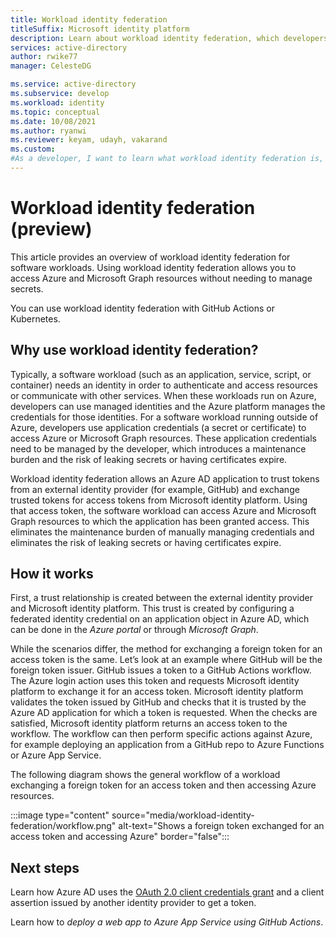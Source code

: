```yaml
---
title: Workload identity federation 
titleSuffix: Microsoft identity platform
description: Learn about workload identity federation, which developers use to grant workloads running outside of Azure access to Azure resources without using secrets or certificates. This eliminates the need for developers to store and maintain long-lived secrets or certificates outside of Azure.
services: active-directory
author: rwike77
manager: CelesteDG

ms.service: active-directory
ms.subservice: develop
ms.workload: identity
ms.topic: conceptual
ms.date: 10/08/2021
ms.author: ryanwi
ms.reviewer: keyam, udayh, vakarand
ms.custom: 
#As a developer, I want to learn what workload identity federation is, why I should use it, and how it works. 
---
```


# Workload identity federation (preview)
This article provides an overview of workload identity federation for software workloads. Using workload identity federation allows you to access Azure and Microsoft Graph resources without needing to manage secrets. 

You can use workload identity federation with GitHub Actions or Kubernetes.

## Why use workload identity federation?

Typically, a software workload (such as an application, service, script, or container) needs an identity in order to authenticate and access resources or communicate with other services.  When these workloads run on Azure, developers can use managed identities and the Azure platform manages the credentials for those identities.  For a software workload running outside of Azure, developers use application credentials (a secret or certificate) to access Azure or Microsoft Graph resources.  These application credentials need to be managed by the developer, which introduces a maintenance burden and the risk of leaking secrets or having certificates expire.

Workload identity federation allows an Azure AD application to trust tokens from an external identity provider (for example, GitHub) and exchange trusted tokens for access tokens from Microsoft identity platform.  Using that access token, the software workload can access Azure and Microsoft Graph resources to which the application has been granted access. This eliminates the maintenance burden of manually managing credentials and eliminates the risk of leaking secrets or having certificates expire. 

## How it works
First, a trust relationship is created between the external identity provider and Microsoft identity platform. This trust is created by configuring a federated identity credential on an application object in Azure AD, which can be done in the *Azure portal* or through *Microsoft Graph*.

While the scenarios differ, the method for exchanging a foreign token for an access token is the same. Let’s look at an example where GitHub will be the foreign token issuer. GitHub issues a token to a GitHub Actions workflow. The Azure login action uses this token and requests Microsoft identity platform to exchange it for an access token. Microsoft identity platform validates the token issued by GitHub and checks that it is trusted by the Azure AD application for which a token is requested. When the checks are satisfied, Microsoft identity platform returns an access token to the workflow. The workflow can then perform specific actions against Azure, for example deploying an application from a GitHub repo to Azure Functions or Azure App Service.  

The following diagram shows the general workflow of a workload exchanging a foreign token for an access token and then accessing Azure resources.

:::image type="content" source="media/workload-identity-federation/workflow.png" alt-text="Shows a foreign token exchanged for an access token and accessing Azure" border="false":::


## Next steps
Learn how Azure AD uses the [OAuth 2.0 client credentials grant](v2-oauth2-client-creds-grant-flow.md#get-a-token) and a client assertion issued by another identity provider to get a token.

Learn how to *deploy a web app to Azure App Service using GitHub Actions*.
